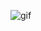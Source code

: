 ![gif](https://user-images.githubusercontent.com/79301060/134290829-c93c1094-19f8-4fc1-bc87-6cb3dcd32b25.gif)
